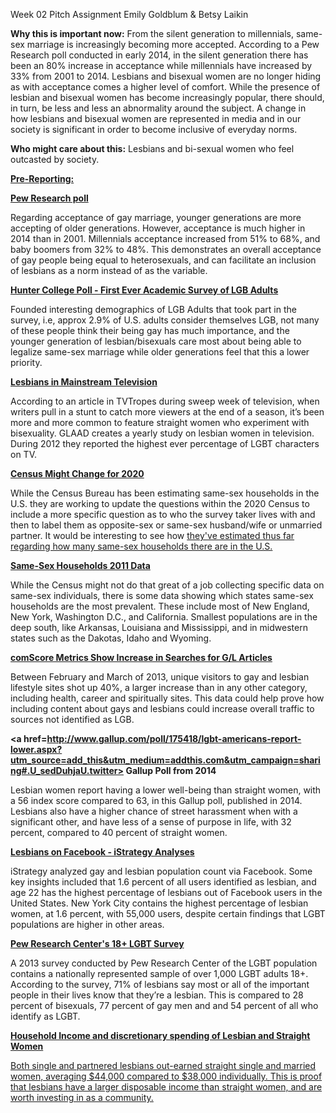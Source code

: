 Week 02 Pitch Assignment
Emily Goldblum & Betsy Laikin

**Why this is important now:**
From the silent generation to millennials, same-sex marriage is increasingly becoming more accepted. According to a Pew Research poll conducted in early 2014, in the silent generation there has been an 80% increase in acceptance while millennials have increased by 33% from 2001 to 2014. Lesbians and bisexual women are no longer hiding as with acceptance comes a higher level of comfort. While the presence of lesbian and bisexual women has become increasingly popular, there should, in turn, be less and less an abnormality around the subject. A change in how lesbians and bisexual women are represented in media and in our society is significant in order to become inclusive of everyday norms.

**Who might care about this:**
Lesbians and bi-sexual women who feel outcasted by society.

<u>**Pre-Reporting:**</u>

 **<a href=http://features.pewforum.org/same-sex-marriage-attitudes/slide2.php>Pew Research poll </a>**
   
   Regarding acceptance of gay marriage, younger generations are more accepting of older generations. However, acceptance is much higher in 2014 than in 2001. Millennials acceptance increased from 51% to 68%, and baby boomers from 32% to 48%. This demonstrates an overall acceptance of gay people being equal to heterosexuals, and can facilitate an inclusion of lesbians as a norm instead of as the variable.

**<a href=http://politics.as.nyu.edu/docs/IO/4819/hunter_college_poll.pdf> Hunter College Poll - First Ever Academic Survey of LGB Adults </a>**
  
  Founded interesting demographics of LGB Adults that took part in the survey, i.e, approx 2.9% of U.S. adults consider themselves LGB, not many of these people think their being gay has much importance, and the younger generation of lesbian/bisexuals care most about being able to legalize same-sex marriage while older generations feel that this a lower priority.

**<a href=https://www.glaad.org/files/whereweareontv12.pdf> Lesbians in Mainstream Television </a>**
  
  According to an article in TVTropes during sweep week of television, when writers pull in a stunt to catch more viewers at the end of a season, it’s been more and more common to feature straight women who experiment with bisexuality. GLAAD creates a yearly study on lesbian women in television. During 2012 they reported the highest ever percentage of LGBT characters on TV.

**<a href=http://fivethirtyeight.com/features/the-census-still-doesnt-know-how-many-same-sex-couples-there-are/> Census Might Change for 2020 </a>**
 
  While the Census Bureau has been estimating same-sex households in the U.S. they are working to update the questions within the 2020 Census to include a more specific question as to who the survey taker lives with and then to label them as opposite-sex or same-sex husband/wife or unmarried partner. It would be interesting to see how <a href=http://www.pewresearch.org/fact-tank/2014/05/13/census-struggles-to-reach-an-accurate-number-on-gay-marriages/> they've estimated thus far regarding how many same-sex households there are in the U.S. </a>

**<a href=http://www.census.gov/prod/2011pubs/acsbr10-03.pdf> Same-Sex Households 2011 Data </a>**
  
  While the Census might not do that great of a job collecting specific data on same-sex individuals, there is some data showing which states same-sex households are the most prevalent.  These include most of New England, New York, Washington D.C., and California.  Smallest populations are in the deep south, like Arkansas, Louisiana and Mississippi, and in midwestern states such as the Dakotas, Idaho and Wyoming.

**<a href=http://trends.e-strategyblog.com/2013/05/09/top-gaining-site-categories-february-march-2013/11020> comScore Metrics Show Increase in Searches for G/L Articles </a>**

  Between February and March of 2013, unique visitors to gay and lesbian lifestyle sites shot up 40%, a larger increase than in any other category, including health, career and spiritually sites.  This data could help prove how including content about gays and lesbians could increase overall traffic to sources not identified as LGB. 

**<a href=http://www.gallup.com/poll/175418/lgbt-americans-report-lower.aspx?utm_source=add_this&utm_medium=addthis.com&utm_campaign=sharing#.U_sedDuhjaU.twitter> Gallup Poll from 2014 </a>**

  Lesbian women report having a lower well-being than straight women, with a 56 index score compared to 63, in this Gallup poll, published in 2014. Lesbians also have a higher chance of street harassment when with a significant other, and have less of a sense of purpose in life, with 32 percent, compared to 40 percent of straight women.

**<a href=http://istrategylabs.com/2010/04/facebook-gay-men-and-lesbian-statistics-pakistan-and-washington-dc-standout/> Lesbians on Facebook - iStrategy Analyses </a>**

  iStrategy analyzed gay and lesbian population count via Facebook. Some key insights included that 1.6 percent of all users identified as lesbian, and age 22 has the highest percentage of lesbians out of Facebook users in the United States. New York City contains the highest percentage of lesbian women, at 1.6 percent, with 55,000 users, despite certain findings that LGBT populations are higher in other areas. 

**<a href=http://www.pewsocialtrends.org/2013/06/13/a-survey-of-lgbt-americans/> Pew Research Center's 18+ LGBT Survey </a>**

  A 2013 survey conducted by Pew Research Center of the LGBT population contains a nationally represented sample of over 1,000 LGBT adults 18+. According to the survey, 71% of lesbians say most or all of the important people in their lives know that they’re a lesbian. This is compared to 28 percent of bisexuals, 77 percent of gay men and and 54 percent of all who identify as LGBT. 

**<a href=http://www.experian.com/blogs/marketing-forward/2012/07/20/sim-a-look-at-household-income-and-discretionary-spend-of-lesbian-gay-and-heterosexual-americans/> Household Income and discretionary spending of Lesbian and Straight Women**

  Both single and partnered lesbians out-earned straight single and married women, averaging $44,000 compared to $38,000 individually. This is proof that lesbians have a larger disposable income than straight women, and are worth investing in as a community. 

